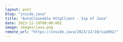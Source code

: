 ```yaml
---
layout: post
blog: "inside.java"
title: "AutoCloseable HttpClient - Sip of Java"
date: 2023-12-10T00:00:00Z
image: images/java.png
remote_url: "https://inside.java/2023/12/10/sip092/"
---
```

